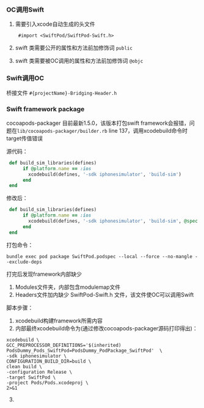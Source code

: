 ### OC调用Swift

1. 需要引入xcode自动生成的头文件 

   ```
    #import <SwiftPod/SwiftPod-Swift.h>
   ```

2. swift 类需要公开的属性和方法前加修饰词 `public`

3. swift 类需要被OC调用的属性和方法前加修饰词 `@objc`
### Swift调用OC

桥接文件 `#{projectName}-Bridging-Header.h`



### Swift framework package

cocoapods-packager 目前最新1.5.0，该版本打包swift framework会报错，问题在`lib/cocoapods-packager/builder.rb` line 137，调用xcodebuild命令时target传值错误

源代码：

```ruby
 def build_sim_libraries(defines)
      if @platform.name == :ios
        xcodebuild(defines, '-sdk iphonesimulator', 'build-sim')
      end
 end
```

修改后：

```ruby
 def build_sim_libraries(defines)
      if @platform.name == :ios
        xcodebuild(defines, '-sdk iphonesimulator', 'build-sim', @spec.name.to_s)
      end
 end
```

打包命令：

```shell
bundle exec pod package SwiftPod.podspec --local --force --no-mangle --exclude-deps
```

打完后发现framework内部缺少 

1. Modules文件夹，内部包含modulemap文件
2. Headers文件加内缺少 SwiftPod-Swift.h   文件，该文件使OC可以调用Swift



脚本步骤：

1. xcodebuild构建framework所需内容
2. 内部最终xcodebuild命令为(通过修改cocoapods-packager源码打印得出)：

  ```shell
  xcodebuild \
  GCC_PREPROCESSOR_DEFINITIONS='$(inherited) PodsDummy_Pods_SwiftPod=PodsDummy_PodPackage_SwiftPod'  \
  -sdk iphonesimulator \
  CONFIGURATION_BUILD_DIR=build \
  clean build \
  -configuration Release \
  -target SwiftPod \
  -project Pods/Pods.xcodeproj \
  2>&1
  ```
3. 